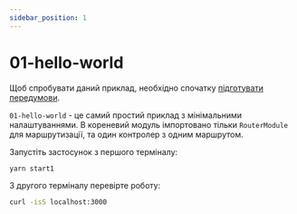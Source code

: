 ```yaml
---
sidebar_position: 1
---
```


# 01-hello-world

Щоб спробувати даний приклад, необхідно спочатку [підготувати передумови][1].

`01-hello-world` - це самий простий приклад з мінімальними налаштуваннями. В кореневий модуль імпортовано
тільки `RouterModule` для маршрутизації, та один контролер з одним маршрутом.

Запустіть застосунок з першого терміналу:

```bash
yarn start1
```

З другого терміналу перевірте роботу:

```bash
curl -isS localhost:3000
```

[1]: ./prerequisite